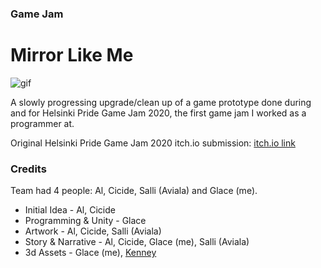 ### Game Jam
# Mirror Like Me

![gif](https://user-images.githubusercontent.com/47727027/109578244-7ef27480-7aff-11eb-878d-4b1b3141651d.gif)

A slowly progressing upgrade/clean up of a game prototype done during and for Helsinki Pride Game Jam 2020, the first game jam I worked as a programmer at.

Original Helsinki Pride Game Jam 2020 itch.io submission: [itch.io link](https://itch.io/jam/pride-game-jam-hki-2020/rate/756920)

### Credits
Team had 4 people: Al, Cicide, Salli (Aviala) and Glace (me).
- Initial Idea - Al, Cicide
- Programming & Unity - Glace
- Artwork - Al, Cicide, Salli (Aviala)
- Story & Narrative - Al, Cicide, Glace (me), Salli (Aviala)
- 3d Assets - Glace (me), [Kenney](https://www.kenney.nl/assets)
